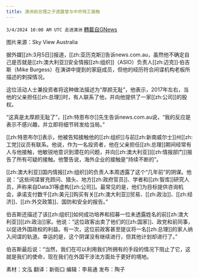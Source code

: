 ```yaml
---
title: 澳洲前总理之子透露曾与中共特工接触
---
```

`3/4/2024 10:00 AM UTC 走进澳洲` [轉載自GNews](https://gnews.org/articles/2363178)

图片来源：Sky View Australia

据外媒[[zh:3月5日]]报道，[[zh:亚历克斯]]告诉news.com.au，虽然他不确定自己是否就是[[zh:澳大利亚]]安全情报[[zh:组织]]（ASIO）负责人[[zh:迈克]]·伯吉斯（Mike Burgess）在演讲中提到的家庭成员，但他的经历符合间谍机构老板所描述的刺探情况。

这位活动人士兼投资者将这种做法描述为“厚颜无耻”，他表示，2017年左右，当他的父亲担任[[zh:总理]]时，有人联系了他，并向他提供了一家[[zh:公司]]的股权。

“这真是太厚颜无耻了”，[[zh:特恩布尔]]先生告诉news.com.au说，“我的反应是表示不感兴趣，并立即将细节转发给当局。”

[[zh:特恩布尔]]表示，他被告知接触他的[[zh:组织]]与前[[zh:新南威尔士]]州[[zh:工党]]议员有联系。他说，作为一名投资者，他在父亲担任[[zh:总理]]期间经常有人与他接触，他敏锐地意识到潜在的问题，并向[[zh:澳大利亚]][[zh:情报部门]]报告了所有可疑的接触。他警告说，海外企业的接触是“持续不断的”。

[[zh:澳大利亚]]国内情报[[zh:组织]]的负责人本周透露了这个“几年前”的阴谋。他说：“这些间谍冒充顾问、猎头、地方[[zh:政府官员]]、学者和[[zh:智库]]研究人员，声称来自Data31等虚构[[zh:公司]]。最常见的是，他们为目标提供咨询机会，承诺支付数千[[zh:美元]]购买有关[[zh:澳大利亚]]贸易、[[zh:政治]]、[[zh:经济]]、[[zh:外交政策]]、国防和安全的报告。”

伯吉斯还描述了该[[zh:组织]]如何成功培养和招募一位未透露姓名的前[[zh:澳大利亚]][[zh:政治]]家。他说：“这位政客出卖了他们的[[zh:国家]]、政党和前同事，以促进外国政权的利益。有一次，这位前政客甚至提议将一名[[zh:总理]]的家人纳入间谍的轨道。幸运的是，这个阴谋没有继续进行，但其他计划却进行了。”

伯吉斯最后说：“当然，我们在可以利用我们所拥有的手段的情况下阻止了它，这就是我们的使命，现在我们在外国干涉法方面处于更好的境地。

        
素材：文泓  翻译：新街口  编辑：李易通  发布：陶子


